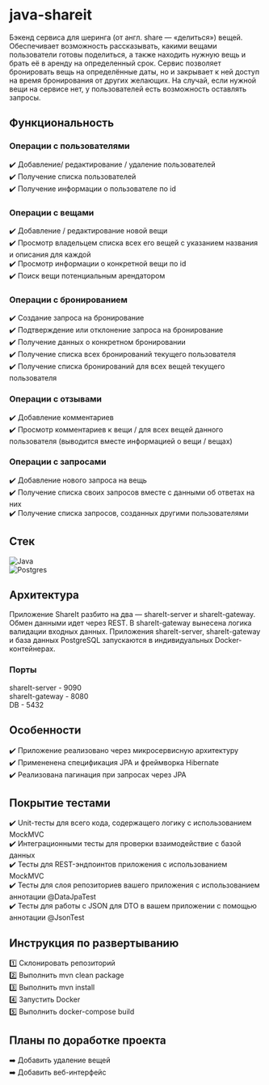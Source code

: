 # java-shareit
Бэкенд сервиса для шеринга (от англ. share — «делиться») вещей. Обеспечивает возможность рассказывать, какими вещами пользователи готовы поделиться, а также находить нужную вещь и брать её в аренду на определенный срок. Сервис позволяет бронировать вещь на определённые даты, но и закрывает к ней доступ на время бронирования от других желающих. На случай, если нужной вещи на сервисе нет, у пользователей есть возможность оставлять запросы. 

## Функциональность
### Операции с пользователями
✔️ Добавление/ редактирование / удаление пользователей <br>
✔️ Получение списка пользователей <br>
✔️ Получение информации о пользователе по id <br>
### Операции с вещами
✔️ Добавление / редактирование новой вещи <br> 
✔️ Просмотр владельцем списка всех его вещей с указанием названия и описания для каждой <br>
✔️ Просмотр информации о конкретной вещи по id <br>
✔️ Поиск вещи потенциальным арендатором <br>
### Операции с бронированием
✔️ Создание запроса на бронирование <br>
✔️ Подтверждение или отклонение запроса на бронирование <br>
✔️ Получение данных о конкретном бронировании <br>
✔️ Получение списка всех бронирований текущего пользователя <br>
✔️ Получение списка бронирований для всех вещей текущего пользователя <br>
### Операции с отзывами
✔️ Добавление комментариев <br>
✔️ Просмотр комментариев к вещи / для всех вещей данного пользователя (выводится вместе информацией о вещи / вещах)
### Операции с запросами
✔️ Добавление нового запроса на вещь <br>
✔️ Получение списка своих запросов вместе с данными об ответах на них <br>
✔️ Получение списка запросов, созданных другими пользователями

## Стек
![Java](https://img.shields.io/badge/java-%23ED8B00.svg?style=for-the-badge&logo=openjdk&logoColor=white)
<br>
![Postgres](https://img.shields.io/badge/postgres-%23316192.svg?style=for-the-badge&logo=postgresql&logoColor=white)

## Архитектура
Приложение ShareIt разбито на два — shareIt-server и shareIt-gateway. Обмен данными идет через REST. В shareIt-gateway вынесена логика валидации входных данных. Приложения shareIt-server, shareIt-gateway и база данных PostgreSQL запускаются в индивидуальных Docker-контейнерах.

### Порты
shareIt-server - 9090 <br>
shareIt-gateway - 8080 <br>
DB - 5432


## Особенности
✔️ Приложение реализовано через микросервисную архитектуру <br>
✔️ Примененена спецификация JPA и фреймворка Hibernate <br>
✔️ Реализована пагинация при запросах через JPA

## Покрытие тестами
✔️ Unit-тесты для всего кода, содержащего логику с использованием MockMVC <br>
✔️ Интеграционными тесты для проверки взаимодействие с базой данных <br>
✔️ Тесты для REST-эндпоинтов приложения с использованием MockMVC <br>
✔️ Тесты для слоя репозиториев вашего приложения с использованием аннотации @DataJpaTest <br>
✔️ Тесты для работы с JSON для DTO в вашем приложении с помощью аннотации @JsonTest

## Инструкция по развертыванию
1️⃣ Склонировать репозиторий <br>
2️⃣ Выполнить mvn clean package <br>
3️⃣ Выполнить mvn install <br>
4️⃣ Запустить Docker <br>
5️⃣ Выполнить docker-compose build    

## Планы по доработке проекта
➡️ Добавить удаление вещей <br>
➡️ Добавить веб-интерфейс


